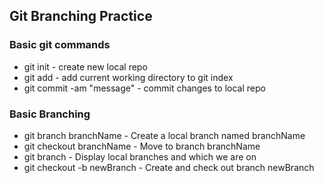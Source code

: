 ## Git Branching Practice

### Basic git commands

* git init - create new local repo
* git add - add current working directory to git index
* git commit -am "message" - commit changes to local repo

### Basic Branching

* git branch branchName - Create a local branch named branchName
* git checkout branchName - Move to branch branchName
* git branch - Display local branches and which we are on
* git checkout -b newBranch - Create and check out branch newBranch

